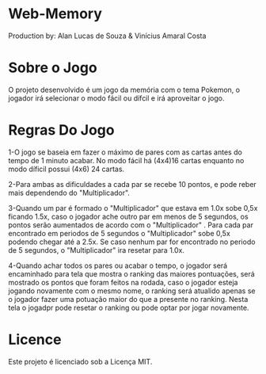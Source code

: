 # Web-Memory

Production by: Alan Lucas de Souza & Vinícius Amaral Costa 

# Sobre o Jogo
  
  <p>
    O projeto desenvolvido é um jogo da memória com o tema Pokemon, o jogador irá selecionar o modo fácil ou dífcil e irá aproveitar o jogo.
  </p>
  
# Regras Do Jogo
<p>
  1-O jogo se baseia em fazer o máximo de pares com as cartas antes do tempo de 1 minuto acabar. No modo fácil há (4x4)16 cartas enquanto no modo díficil possui (4x6) 24 cartas.
</p>
<p>
  2-Para ambas as dificuldades a cada par se recebe 10 pontos, e pode reber mais dependendo do "Multiplicador".
</p>
<p>
  3-Quando um par é formado o "Multiplicador" que estava em 1.0x sobe 0,5x ficando 1.5x, caso o jogador ache outro par em menos de 5 segundos, os pontos serão aumentados de acordo com o "Multiplicador" . Para cada par encontrado em periodos de 5 segundos o "Multiplicador" sobe 0,5x podendo chegar até a 2.5x. Se caso nenhum par for encontrado no periodo de 5 segundos, o "Multiplicador" ira resetar para 1.0x.
</p>
<p>
  4-Quando achar todos os pares ou acabar o tempo, o jogador será encaminhado para tela que mostra o ranking das maiores pontuações, será mostrado os pontos que foram feitos na rodada, caso o jogador esteja jogando novamente com o mesmo nome, o ranking será atualido apenas se o jogador fazer uma potuação maior do que a presente no ranking. Nesta tela o jogadpr pode resetar o ranking ou pode optar por jogar novamente.
</p>

# Licence

Este projeto é licenciado sob a Licença MIT.
